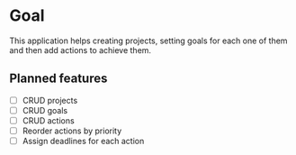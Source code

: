 # Goal

This application helps creating projects, setting goals for each one of them and then add actions to achieve them.

## Planned features

- [ ] CRUD projects
- [ ] CRUD goals
- [ ] CRUD actions
- [ ] Reorder actions by priority
- [ ] Assign deadlines for each action
